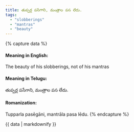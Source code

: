 ```yaml
---
title: తుప్పర్ల పసేగాని, మంత్రాల పస లేదు.
tags:
  - "slobberings"
  - "mantras"
  - "beauty"
---
```


{% capture data %}
#### Meaning in English:
The beauty of his slobberings, not of his mantras

#### Meaning in Telugu:
తుప్పర్ల పసేగాని, మంత్రాల పస లేదు.

#### Romanization:
Tupparla pasēgāni, mantrāla pasa lēdu.
{% endcapture %}

{{ data | markdownify }}

